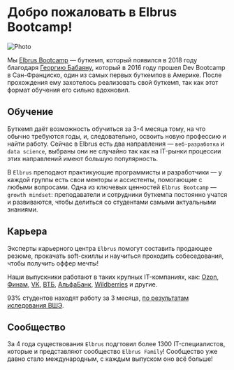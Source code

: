 # Добро пожаловать в Elbrus Bootcamp!

![Photo](https://i.ibb.co/sqdhZGc/0315-print.jpg)

Мы [Elbrus Bootcamp](https://elbrusboot.camp/) — буткемп, который появился в 2018 году благодаря [Георгию Бабаяну](https://github.com/georgebabayan), который в 2016 году прошел Dev Bootcamp в Сан-Франциско, один из самых первых буткемпов в Америке. После прохождения ему захотелось реализовать свой буткемп, так как этот формат обучения его сильно вдохновил.

## Обучение
Буткемп даёт возможность обучиться за 3-4 месяца тому, на что обычно требуются годы, и, следовательно, освоить новую профессию и найти работу. Сейчас в Elbrus есть два направления — `веб-разработка` и `data science`, выбраны они не случайно так как на IT-рынки процессии этих направлений имеют большую популярность. 

В `Elbrus` преподают практикующие программисты и разработчики — у каждой группы есть свои менторы и ассистенты, помогающие с любыми вопросами. 
Одна из ключевых ценностей `Elbrus Bootcamp` — `growth mindset`: преподаватели и сотрудники буткемпа постоянно учатся и развиваются, чтобы делиться со студентами самыми актуальными знаниями.

## Карьера
Эксперты карьерного центра `Elbrus` помогут составить продающее резюме, прокачать soft-скиллы и научиться проходить собеседования, чтобы получить оффер мечты!

Наши выпускники работают в таких  крупных IT-компаниях, как: [Ozon](https://www.ozon.ru/), [Финам](https://www.finam.ru/), [VK](https://vk.com/), [ВТБ](https://www.vtb.ru/), [АльфаБанк](https://alfabank.ru/), [Wildberries](https://www.wildberries.ru/) и другие.

93% студентов находят работу за 3 месяца, [по результатам иследования ВШЭ](https://ioe.hse.ru/mirror/pubs/share/533083120.pdf).

## Сообщество
За 4 года существования `Elbrus` подгтовил более 1300 IT-специалистов, которые и представляют сообщество `Elbrus Family`! Сообщество уже давно стало международным, с каждым выпуском оно всё больше!
